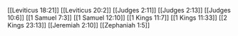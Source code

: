 [[Leviticus 18:21]]
[[Leviticus 20:2]]
[[Judges 2:11]]
[[Judges 2:13]]
[[Judges 10:6]]
[[1 Samuel 7:3]]
[[1 Samuel 12:10]]
[[1 Kings 11:7]]
[[1 Kings 11:33]]
[[2 Kings 23:13]]
[[Jeremiah 2:10]]
[[Zephaniah 1:5]]
